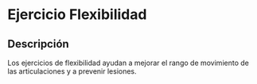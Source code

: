 # Ejercicio Flexibilidad

## Descripción
Los ejercicios de flexibilidad ayudan a mejorar el rango de movimiento de las articulaciones y a prevenir lesiones.